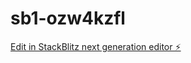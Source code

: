 # sb1-ozw4kzfl

[Edit in StackBlitz next generation editor ⚡️](https://stackblitz.com/~/github.com/malcomnelsod/sb1-ozw4kzfl)